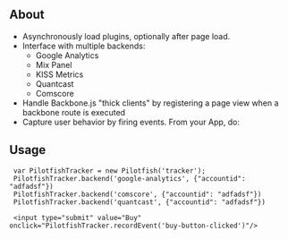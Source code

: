 ## About

* Asynchronously load plugins, optionally after page load.
* Interface with multiple backends:
    * Google Analytics
    * Mix Panel
	* KISS Metrics
	* Quantcast
	* Comscore
* Handle Backbone.js "thick clients" by registering a page view when a backbone route is executed
* Capture user behavior by firing events. From your App, do:
 
## Usage


```
 var PilotfishTracker = new Pilotfish('tracker');
 PilotfishTracker.backend('google-analytics', {"accountid": "adfadsf"})
 PilotfishTracker.backend('comscore', {"accountid": "adfadsf"})
 PilotfishTracker.backend('quantcast', {"accountid": "adfadsf"})
 
 <input type="submit" value="Buy" onclick="PilotfishTracker.recordEvent('buy-button-clicked')"/>
```